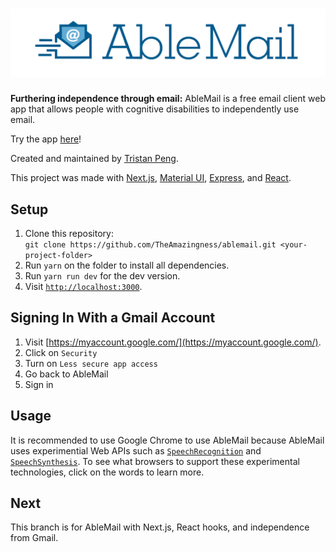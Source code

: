# ![AbleMail](static/logo-blue.png)
**Furthering independence through email:** AbleMail is a free email client web app that allows people with cognitive disabilities to independently use email.

Try the app [here](https://ablemail.herokuapp.com)!

Created and maintained by [Tristan Peng](https://www.github.com/theamazingness).

This project was made with [Next.js](https://nextjs.org/), [Material UI](https://material-ui.com), [Express](http://expressjs.com), and [React](https://reactjs.org).

## Setup
1. Clone this repository:
<br>`git clone https://github.com/TheAmazingness/ablemail.git <your-project-folder>`
2. Run `yarn` on the folder to install all dependencies.
3. Run `yarn run dev` for the dev version.
4. Visit [`http://localhost:3000`](http://localhost:3000).

## Signing In With a Gmail Account
1. Visit [https://myaccount.google.com/](https://myaccount.google.com/).
2. Click on `Security`
3. Turn on `Less secure app access`
4. Go back to AbleMail
5. Sign in

## Usage
It is recommended to use Google Chrome to use AbleMail because AbleMail uses experimential Web APIs such as [`SpeechRecognition`](https://caniuse.com/#feat=speech-recognition) and [`SpeechSynthesis`](https://caniuse.com/#feat=speech-synthesis). To see what browsers to support these experimental technologies, click on the words to learn more.

## Next
This branch is for AbleMail with Next.js, React hooks, and independence from Gmail.
